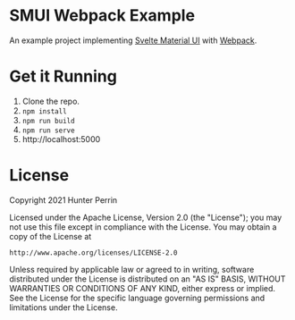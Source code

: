 # SMUI Webpack Example

An example project implementing [Svelte Material UI](https://github.com/hperrin/svelte-material-ui) with [Webpack](https://webpack.js.org/).

# Get it Running

1. Clone the repo.
2. `npm install`
3. `npm run build`
4. `npm run serve`
5. http://localhost:5000

# License

Copyright 2021 Hunter Perrin

Licensed under the Apache License, Version 2.0 (the "License");
you may not use this file except in compliance with the License.
You may obtain a copy of the License at

    http://www.apache.org/licenses/LICENSE-2.0

Unless required by applicable law or agreed to in writing, software
distributed under the License is distributed on an "AS IS" BASIS,
WITHOUT WARRANTIES OR CONDITIONS OF ANY KIND, either express or implied.
See the License for the specific language governing permissions and
limitations under the License.
